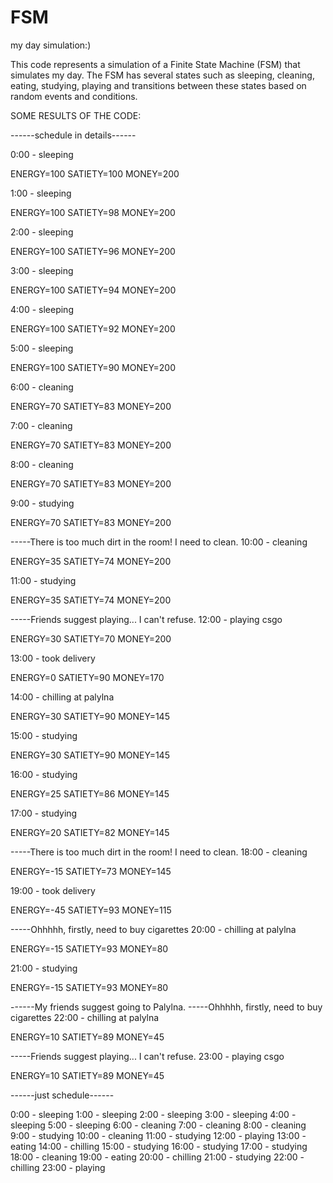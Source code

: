 # FSM
my day simulation:)

This code represents a simulation of a Finite State Machine (FSM) that simulates my day. The FSM has several states such as sleeping, cleaning, eating, studying, playing  and transitions between these states based on random events and conditions.


SOME RESULTS OF THE CODE:

------schedule in details------

0:00 - sleeping

ENERGY=100
SATIETY=100
MONEY=200

1:00 - sleeping

ENERGY=100
SATIETY=98
MONEY=200

2:00 - sleeping

ENERGY=100
SATIETY=96
MONEY=200

3:00 - sleeping

ENERGY=100
SATIETY=94
MONEY=200

4:00 - sleeping

ENERGY=100
SATIETY=92
MONEY=200

5:00 - sleeping

ENERGY=100
SATIETY=90
MONEY=200

6:00 - cleaning

ENERGY=70
SATIETY=83
MONEY=200

7:00 - cleaning

ENERGY=70
SATIETY=83
MONEY=200

8:00 - cleaning

ENERGY=70
SATIETY=83
MONEY=200

9:00 - studying

ENERGY=70
SATIETY=83
MONEY=200

-----There is too much dirt in the room! I need to clean.
10:00 - cleaning

ENERGY=35
SATIETY=74
MONEY=200

11:00 - studying

ENERGY=35
SATIETY=74
MONEY=200

-----Friends suggest playing... I can't refuse.
12:00 - playing csgo

ENERGY=30
SATIETY=70
MONEY=200

13:00 - took delivery

ENERGY=0
SATIETY=90
MONEY=170

14:00 - chilling at palylna

ENERGY=30
SATIETY=90
MONEY=145

15:00 - studying

ENERGY=30
SATIETY=90
MONEY=145

16:00 - studying

ENERGY=25
SATIETY=86
MONEY=145

17:00 - studying

ENERGY=20
SATIETY=82
MONEY=145

-----There is too much dirt in the room! I need to clean.
18:00 - cleaning

ENERGY=-15
SATIETY=73
MONEY=145

19:00 - took delivery

ENERGY=-45
SATIETY=93
MONEY=115

-----Ohhhhh, firstly, need to buy cigarettes
20:00 - chilling at palylna

ENERGY=-15
SATIETY=93
MONEY=80

21:00 - studying

ENERGY=-15
SATIETY=93
MONEY=80

------My friends suggest going to Palylna.
-----Ohhhhh, firstly, need to buy cigarettes
22:00 - chilling at palylna

ENERGY=10
SATIETY=89
MONEY=45

-----Friends suggest playing... I can't refuse.
23:00 - playing csgo

ENERGY=10
SATIETY=89
MONEY=45


------just schedule------

0:00 - sleeping
1:00 - sleeping
2:00 - sleeping
3:00 - sleeping
4:00 - sleeping
5:00 - sleeping
6:00 - cleaning
7:00 - cleaning
8:00 - cleaning
9:00 - studying
10:00 - cleaning
11:00 - studying
12:00 - playing
13:00 - eating
14:00 - chilling
15:00 - studying
16:00 - studying
17:00 - studying
18:00 - cleaning
19:00 - eating
20:00 - chilling
21:00 - studying
22:00 - chilling
23:00 - playing
